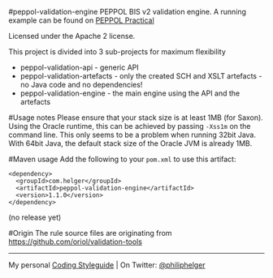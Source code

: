 #peppol-validation-engine
PEPPOL BIS v2 validation engine.
A running example can be found on [PEPPOL Practical](http://peppol.helger.com/public/menuitem-validation-bis2)

Licensed under the Apache 2 license.

This project is divided into 3 sub-projects for maximum flexibility
  * peppol-validation-api - generic API
  * peppol-validation-artefacts - only the created SCH and XSLT artefacts - no Java code and no dependencies!
  * peppol-validation-engine - the main engine using the API and the artefacts

#Usage notes
Please ensure that your stack size is at least 1MB (for Saxon). Using the Oracle runtime, this can be achieved by passing `-Xss1m` on the command line. This only seems to be a problem when running 32bit Java. With 64bit Java, the default stack size of the Oracle JVM is already 1MB.

#Maven usage
Add the following to your `pom.xml` to use this artifact:
```
<dependency>
  <groupId>com.helger</groupId>
  <artifactId>peppol-validation-engine</artifactId>
  <version>1.1.0</version>
</dependency>
```

(no release yet)

#Origin
The rule source files are originating from https://github.com/oriol/validation-tools

---

My personal [Coding Styleguide](https://github.com/phax/meta/blob/master/CodeingStyleguide.md) |
On Twitter: <a href="https://twitter.com/philiphelger">@philiphelger</a>
